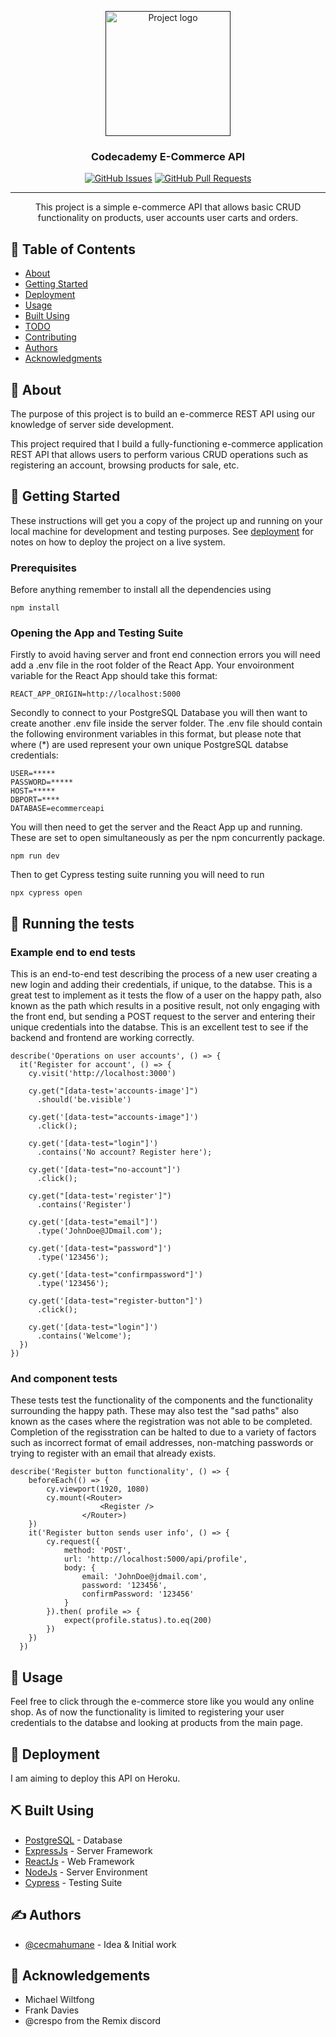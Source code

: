 <p align="center">
  <a href="" rel="noopener">
 <img width=200px height=200px src="https://i.imgur.com/6wj0hh6.jpg" alt="Project logo"></a>
</p>

<h3 align="center">Codecademy E-Commerce API</h3>

<div align="center">

  [![GitHub Issues](https://img.shields.io/github/issues/cecmahumane/ecommerce-api-using-tdd)](https://github.com/cecmahumane/ecommerce-api-using-tdd/issues)
  [![GitHub Pull Requests](https://img.shields.io/github/issues-pr/cecmahumane/ecommerce-api-using-tdd)](https://github.com/cecmahumane/ecommerce-api-using-tdd/pulls)

</div>

---

<p align="center"> This project is a simple e-commerce API that allows basic CRUD functionality on products, user accounts user carts and orders.
    <br> 
</p>

## 📝 Table of Contents
- [About](#about)
- [Getting Started](#getting_started)
- [Deployment](#deployment)
- [Usage](#usage)
- [Built Using](#built_using)
- [TODO](../TODO.md)
- [Contributing](../CONTRIBUTING.md)
- [Authors](#authors)
- [Acknowledgments](#acknowledgement)

## 🧐 About <a name = "about"></a>
The purpose of this project is to build an e-commerce REST API using our knowledge of server side development.

This project required that I build a fully-functioning e-commerce application REST API that allows users to perform various CRUD operations such as registering an account, browsing products for sale, etc.

## 🏁 Getting Started <a name = "getting_started"></a>
These instructions will get you a copy of the project up and running on your local machine for development and testing purposes. See [deployment](#deployment) for notes on how to deploy the project on a live system.

### Prerequisites
Before anything remember to install all the dependencies using

```
npm install
```

### Opening the App and Testing Suite

Firstly to avoid having server and front end connection errors you will need add a .env file in the root folder of the React App. Your envoironment variable for the React App should take this format:

```
REACT_APP_ORIGIN=http://localhost:5000
```

Secondly to connect to your PostgreSQL Database you will then want to create another .env file inside the server folder. The .env file should contain the following environment variables in this format, but please note that where (*) are used represent your own unique PostgreSQL databse credentials: 

```
USER=*****
PASSWORD=*****
HOST=*****
DBPORT=****
DATABASE=ecommerceapi
```

You will then need to get the server and the React App up and running. These are set to open simultaneously as per the npm concurrently package. 

```
npm run dev
```

Then to get Cypress testing suite running you will need to run

```
npx cypress open
```

## 🔧 Running the tests <a name = "tests"></a>

### Example end to end tests
This is an end-to-end test describing the process of a new user creating a new login and adding their credentials, if unique, to the databse. This is a great test to implement as it tests the flow of a user on the happy path, also known as the path which results in a positive result, not only engaging with the front end, but sending a POST request to the server and entering their unique credentials into the databse. This is an excellent test to see if the backend and frontend are working correctly. 

```
describe('Operations on user accounts', () => {
  it('Register for account', () => {
    cy.visit('http://localhost:3000')

    cy.get("[data-test='accounts-image']")
      .should('be.visible')

    cy.get('[data-test="accounts-image"]')
      .click();

    cy.get('[data-test="login"]')
      .contains('No account? Register here');

    cy.get('[data-test="no-account"]')
      .click();

    cy.get("[data-test='register']")
      .contains('Register')

    cy.get('[data-test="email"]')
      .type('JohnDoe@JDmail.com');

    cy.get('[data-test="password"]')
      .type('123456');

    cy.get('[data-test="confirmpassword"]')
      .type('123456');
    
    cy.get('[data-test="register-button"]')
      .click();
    
    cy.get('[data-test="login"]')
      .contains('Welcome');
  })
})
```

### And component tests
These tests test the functionality of the components and the functionality surrounding the happy path. These may also test the "sad paths" also known as the cases where the registration was not able to be completed. Completion of the regisstration can be halted to due to a variety of factors such as incorrect format of email addresses, non-matching passwords or trying to register with an email that already exists.

```
describe('Register button functionality', () => {
    beforeEach(() => {
        cy.viewport(1920, 1080)
        cy.mount(<Router>
                    <Register />
                </Router>)
    })
    it('Register button sends user info', () => {
        cy.request({
            method: 'POST',
            url: 'http://localhost:5000/api/profile',
            body: {
                email: 'JohnDoe@jdmail.com',
                password: '123456',
                confirmPassword: '123456'
            }
        }).then( profile => {
            expect(profile.status).to.eq(200)
        })
    })
  })
```

## 🎈 Usage <a name="usage"></a>
Feel free to click through the e-commerce store like you would any online shop. As of now the functionality is limited to registering your user credentials to the databse and looking at products from the main page.

## 🚀 Deployment <a name = "deployment"></a>
I am aiming to deploy this API on Heroku.

## ⛏️ Built Using <a name = "built_using"></a>
- [PostgreSQL](https://www.mongodb.com/) - Database
- [ExpressJs](https://expressjs.com/) - Server Framework
- [ReactJs](https://vuejs.org/) - Web Framework
- [NodeJs](https://nodejs.org/en/) - Server Environment
- [Cypress](https://www.cypress.io/) - Testing Suite

## ✍️ Authors <a name = "authors"></a>
- [@cecmahumane](https://github.com/cecmahumane) - Idea & Initial work

## 🎉 Acknowledgements <a name = "acknowledgement"></a>
- Michael Wiltfong
- Frank Davies
- @crespo from the Remix discord